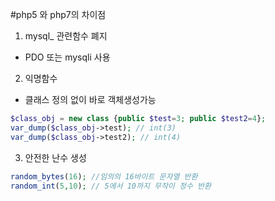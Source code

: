 #php5 와 php7의 차이점

1. mysql_ 관련함수 폐지 
- PDO 또는 mysqli 사용
2. 익명함수
- 클래스 정의 없이 바로 객체생성가능
```php
$class_obj = new class {public $test=3; public $test2=4};
var_dump($class_obj->test); // int(3)
var_dump($class_obj->test2); // int(4)
```
3. 안전한 난수 생성
```php
random_bytes(16); //임의의 16바이트 문자열 반환
random_int(5,10); // 5에서 10까지 무작이 정수 반환
```
